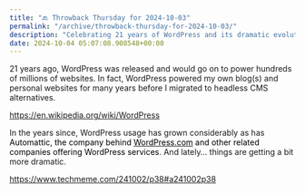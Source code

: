 ```yaml
---
title: "🔙 Throwback Thursday for 2024-10-03"
permalink: "/archive/throwback-thursday-for-2024-10-03/"
description: "Celebrating 21 years of WordPress and its dramatic evolution in the web landscape!"
date: 2024-10-04 05:07:08.908548+00:00
---
```


<p>21 years ago, WordPress was released and would go on to power hundreds of millions of websites. In fact, WordPress powered my own blog(s) and personal websites for many years before I migrated to headless CMS alternatives.</p><p><a target="_blank" rel="noopener noreferrer nofollow" href="https://en.wikipedia.org/wiki/WordPress">https://en.wikipedia.org/wiki/WordPress</a></p><p>In the years since, WordPress usage has grown considerably as has <span style="color: rgb(0, 0, 0)">Automattic, the company behind </span><a target="_blank" rel="noopener noreferrer nofollow" href="http://WordPress.com"><span style="color: rgb(0, 0, 0)">WordPress.com</span></a><span style="color: rgb(0, 0, 0)"> and other related companies offering WordPress services</span>. And lately… things are getting a bit more dramatic.</p><p><a target="_blank" rel="noopener noreferrer nofollow" href="https://www.techmeme.com/241002/p38#a241002p38">https://www.techmeme.com/241002/p38#a241002p38</a></p><p></p>
